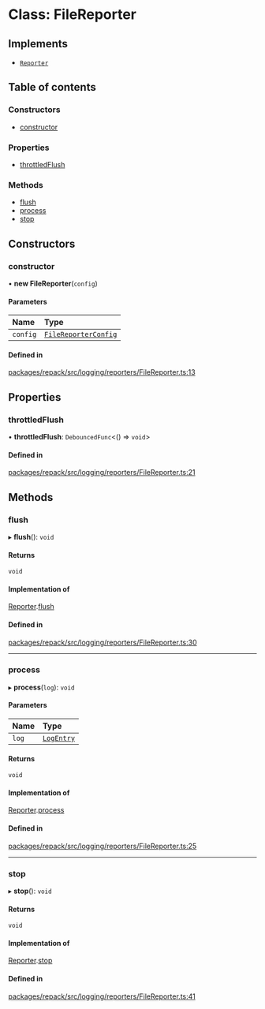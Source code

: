# Class: FileReporter

## Implements

- [`Reporter`](../interfaces/Reporter.md)

## Table of contents

### Constructors

- [constructor](FileReporter.md#constructor)

### Properties

- [throttledFlush](FileReporter.md#throttledflush)

### Methods

- [flush](FileReporter.md#flush)
- [process](FileReporter.md#process)
- [stop](FileReporter.md#stop)

## Constructors

### constructor

• **new FileReporter**(`config`)

#### Parameters

| Name | Type |
| :------ | :------ |
| `config` | [`FileReporterConfig`](../interfaces/FileReporterConfig.md) |

#### Defined in

[packages/repack/src/logging/reporters/FileReporter.ts:13](https://github.com/callstack/repack/blob/9e6a11a/packages/repack/src/logging/reporters/FileReporter.ts#L13)

## Properties

### throttledFlush

• **throttledFlush**: `DebouncedFunc`<() => `void`\>

#### Defined in

[packages/repack/src/logging/reporters/FileReporter.ts:21](https://github.com/callstack/repack/blob/9e6a11a/packages/repack/src/logging/reporters/FileReporter.ts#L21)

## Methods

### flush

▸ **flush**(): `void`

#### Returns

`void`

#### Implementation of

[Reporter](../interfaces/Reporter.md).[flush](../interfaces/Reporter.md#flush)

#### Defined in

[packages/repack/src/logging/reporters/FileReporter.ts:30](https://github.com/callstack/repack/blob/9e6a11a/packages/repack/src/logging/reporters/FileReporter.ts#L30)

___

### process

▸ **process**(`log`): `void`

#### Parameters

| Name | Type |
| :------ | :------ |
| `log` | [`LogEntry`](../interfaces/LogEntry.md) |

#### Returns

`void`

#### Implementation of

[Reporter](../interfaces/Reporter.md).[process](../interfaces/Reporter.md#process)

#### Defined in

[packages/repack/src/logging/reporters/FileReporter.ts:25](https://github.com/callstack/repack/blob/9e6a11a/packages/repack/src/logging/reporters/FileReporter.ts#L25)

___

### stop

▸ **stop**(): `void`

#### Returns

`void`

#### Implementation of

[Reporter](../interfaces/Reporter.md).[stop](../interfaces/Reporter.md#stop)

#### Defined in

[packages/repack/src/logging/reporters/FileReporter.ts:41](https://github.com/callstack/repack/blob/9e6a11a/packages/repack/src/logging/reporters/FileReporter.ts#L41)
